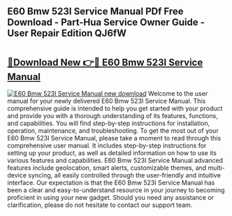 ## E60 Bmw 523I Service Manual PDf Free Download - Part-Hua Service Owner Guide - User Repair Edition QJ6fW

# <h2><a href="http://bc62061.oget.top/?id=E60+Bmw+523I+Service+Manual">🔗Download New 👉🔴 E60 Bmw 523I Service Manual</a></h2>

[![E60 Bmw 523I Service Manual new download](https://i.imgur.com/5g1atiW.png)](http://bc62061.oget.top/?id=E60+Bmw+523I+Service+Manual)
Welcome to the user manual for your newly delivered E60 Bmw 523I Service Manual. This comprehensive guide is intended to help you get started with your product and provide you with a thorough understanding of its features, functions, and capabilities. You will find step-by-step instructions for installation, operation, maintenance, and troubleshooting. To get the most out of your E60 Bmw 523I Service Manual, please take a moment to read through this comprehensive user manual. It includes step-by-step instructions for setting up your product, as well as detailed information on how to use its various features and capabilities. E60 Bmw 523I Service Manual advanced features include geolocation, smart alerts, customizable themes, and multi-device syncing, all easily controlled through the user-friendly and intuitive interface. Our expectation is that the E60 Bmw 523I Service Manual has been a clear and easy-to-understand resource in your journey to becoming proficient in using your new gadget. Should you need any assistance or clarification, please do not hesitate to contact our support team.
